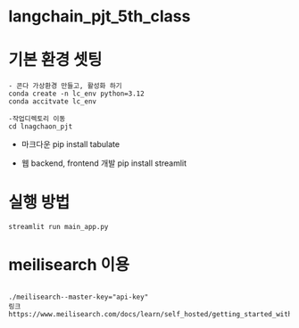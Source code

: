 # langchain_pjt_5th_class

# 기본 환경 셋팅
```
- 콘다 가상환경 만들고, 활성화 하기
conda create -n lc_env python=3.12
conda accitvate lc_env

-작업디렉토리 이동
cd lnagchaon_pjt
```

- 마크다운
pip install tabulate

- 웹 backend, frontend 개발
pip install streamlit

# 실행 방법
```
streamlit run main_app.py

```

# meilisearch 이용
```

./meilisearch--master-key="api-key" 
링크
https://www.meilisearch.com/docs/learn/self_hosted/getting_started_with_self_hosted_meilisearch
```